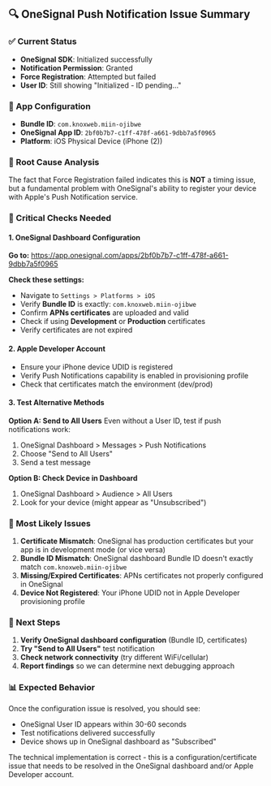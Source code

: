 ## 🔍 OneSignal Push Notification Issue Summary

### ✅ Current Status

- **OneSignal SDK**: Initialized successfully
- **Notification Permission**: Granted
- **Force Registration**: Attempted but failed
- **User ID**: Still showing "Initialized - ID pending..."

### 📱 App Configuration

- **Bundle ID**: `com.knoxweb.miin-ojibwe`
- **OneSignal App ID**: `2bf0b7b7-c1ff-478f-a661-9dbb7a5f0965`
- **Platform**: iOS Physical Device (iPhone (2))

### 🔧 Root Cause Analysis

The fact that Force Registration failed indicates this is **NOT** a timing issue, but a fundamental problem with OneSignal's ability to register your device with Apple's Push Notification service.

### 🎯 Critical Checks Needed

#### 1. OneSignal Dashboard Configuration

**Go to:** https://app.onesignal.com/apps/2bf0b7b7-c1ff-478f-a661-9dbb7a5f0965

**Check these settings:**

- Navigate to `Settings > Platforms > iOS`
- Verify **Bundle ID** is exactly: `com.knoxweb.miin-ojibwe`
- Confirm **APNs certificates** are uploaded and valid
- Check if using **Development** or **Production** certificates
- Verify certificates are not expired

#### 2. Apple Developer Account

- Ensure your iPhone device UDID is registered
- Verify Push Notifications capability is enabled in provisioning profile
- Check that certificates match the environment (dev/prod)

#### 3. Test Alternative Methods

**Option A: Send to All Users**
Even without a User ID, test if push notifications work:

1. OneSignal Dashboard > Messages > Push Notifications
2. Choose "Send to All Users"
3. Send a test message

**Option B: Check Device in Dashboard**

1. OneSignal Dashboard > Audience > All Users
2. Look for your device (might appear as "Unsubscribed")

### 🚨 Most Likely Issues

1. **Certificate Mismatch**: OneSignal has production certificates but your app is in development mode (or vice versa)
2. **Bundle ID Mismatch**: OneSignal dashboard Bundle ID doesn't exactly match `com.knoxweb.miin-ojibwe`
3. **Missing/Expired Certificates**: APNs certificates not properly configured in OneSignal
4. **Device Not Registered**: Your iPhone UDID not in Apple Developer provisioning profile

### 🔄 Next Steps

1. **Verify OneSignal dashboard configuration** (Bundle ID, certificates)
2. **Try "Send to All Users"** test notification
3. **Check network connectivity** (try different WiFi/cellular)
4. **Report findings** so we can determine next debugging approach

### 📊 Expected Behavior

Once the configuration issue is resolved, you should see:

- OneSignal User ID appears within 30-60 seconds
- Test notifications delivered successfully
- Device shows up in OneSignal dashboard as "Subscribed"

The technical implementation is correct - this is a configuration/certificate issue that needs to be resolved in the OneSignal dashboard and/or Apple Developer account.
